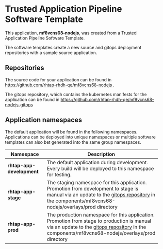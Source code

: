 # Trusted Application Pipeline Software Template

This application, **mf8vcns68-nodejs**, was created from a Trusted Application Pipeline Software Template.

The software templates create a new source and gitops deployment repositories with a sample source application. 

## Repositories

The source code for your application can be found in [https://github.com/rhtap-rhdh-qe/mf8vcns68-nodejs ](https://github.com/rhtap-rhdh-qe/mf8vcns68-nodejs ).
 
The gitops repository, which contains the kubernetes manifests for the application can be found in 
[https://github.com/rhtap-rhdh-qe/mf8vcns68-nodejs-gitops ](https://github.com/rhtap-rhdh-qe/mf8vcns68-nodejs-gitops ) 

## Application namespaces 

The default application will be found in the following namespaces. Applications can be deployed into unique namespaces or multiple software templates can also bet generated into the same group namespaces.  

|  Namespace   |  Description   |  
| -------- | -------- |   
| **rhtap-app-development** | The default application during development. Every build will be deployed to this namespace for testing. | 
| **rhtap-app-stage** | The staging namespace for this application. Promotion from development to stage is manual via an update to the [gitops repository](https://github.com/rhtap-rhdh-qe/mf8vcns68-nodejs-gitops ) in the components/mf8vcns68-nodejs/overlays/prod directory |  
| **rhtap-app-prod** | The production namespace for this application. Promotion from stage to production is manual via an update to the [gitops repository](https://github.com/rhtap-rhdh-qe/mf8vcns68-nodejs-gitops ) in the components/mf8vcns68-nodejs/overlays/prod directory | 